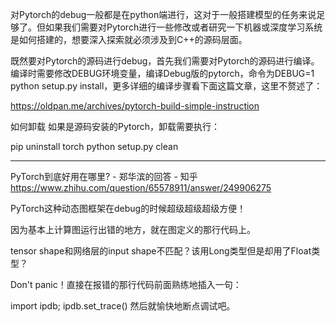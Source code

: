 

<!--
 * @version:
 * @Author:  StevenJokess https://github.com/StevenJokess
 * @Date: 2020-12-07 18:54:35
 * @LastEditors:  StevenJokess https://github.com/StevenJokess
 * @LastEditTime: 2020-12-17 22:33:25
 * @Description:
 * @TODO::
 * @Reference:https://oldpan.me/archives/how-to-debug-pytorch-deeper
-->

对Pytorch的debug一般都是在python端进行，这对于一般搭建模型的任务来说足够了。但如果我们需要对Pytorch进行一些修改或者研究一下机器或深度学习系统是如何搭建的，想要深入探索就必须涉及到C++的源码层面。

既然要对Pytorch的源码进行debug，首先我们需要对Pytorch的源码进行编译。编译时需要修改DEBUG环境变量，编译Debug版的pytorch，命令为DEBUG=1 python setup.py install，更多详细的编译步骤看下面这篇文章，这里不赘述了：

https://oldpan.me/archives/pytorch-build-simple-instruction

如何卸载
如果是源码安装的Pytorch，卸载需要执行：

pip uninstall torch
python setup.py clean

---

PyTorch到底好用在哪里? - 郑华滨的回答 - 知乎
https://www.zhihu.com/question/65578911/answer/249906275

PyTorch这种动态图框架在debug的时候超级超级超级方便！

因为基本上计算图运行出错的地方，就在图定义的那行代码上。

tensor shape和网络层的input shape不匹配？该用Long类型但是却用了Float类型？

Don't panic！直接在报错的那行代码前面熟练地插入一句：

import ipdb; ipdb.set_trace()
然后就愉快地断点调试吧。


